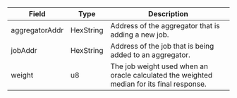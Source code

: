 | Field          | Type      | Description                                                                               |
| -------------- | --------- | ----------------------------------------------------------------------------------------- |
| aggregatorAddr | HexString | Address of the aggregator that is adding a new job.                                       |
| jobAddr        | HexString | Address of the job that is being added to an aggregator.                                  |
| weight         | u8        | The job weight used when an oracle calculated the weighted median for its final response. |
